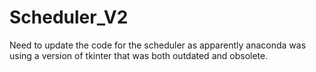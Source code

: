 # Scheduler_V2
Need to update the code for the scheduler as apparently anaconda was using a version of tkinter that was both outdated and obsolete. 
